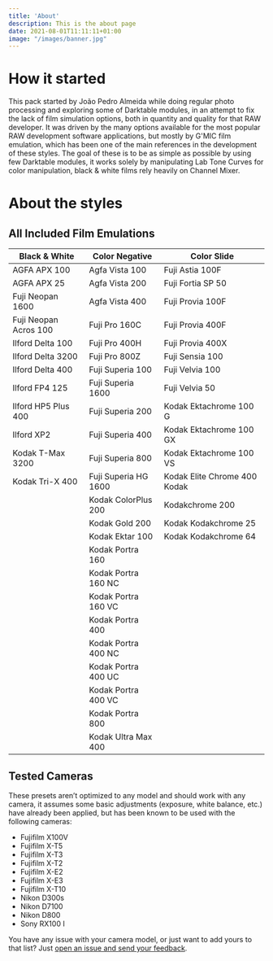 ```yaml
---
title: 'About'
description: This is the about page
date: 2021-08-01T11:11:11+01:00
image: "/images/banner.jpg"
---
```

# How it started
This pack started by João Pedro Almeida while doing regular photo processing and exploring some of Darktable modules, in an attempt to fix the lack of film simulation options, both in quantity and quality for that RAW developer. It was driven by the many options available for the most popular RAW development software applications, but mostly by G'MIC film emulation, which has been one of the main references in the development of these styles. The goal of these is to be as simple as possible by using few Darktable modules, it works solely by manipulating Lab Tone Curves for color manipulation, black & white films rely heavily on Channel Mixer.

# About the styles
## All Included Film Emulations
|Black & White|Color Negative|Color Slide|
|---|---|---|
|AGFA APX 100|Agfa Vista 100|Fuji Astia 100F|
|AGFA APX 25|Agfa Vista 200|Fuji Fortia SP 50|
|Fuji Neopan 1600|Agfa Vista 400|Fuji Provia 100F|
|Fuji Neopan Acros 100|Fuji Pro 160C|Fuji Provia 400F|
|Ilford Delta 100|Fuji Pro 400H|Fuji Provia 400X|
|Ilford Delta 3200|Fuji Pro 800Z|Fuji Sensia 100|
|Ilford Delta 400|Fuji Superia 100|Fuji Velvia 100|
|Ilford FP4 125|Fuji Superia 1600|Fuji Velvia 50|
|Ilford HP5 Plus 400|Fuji Superia 200|Kodak Ektachrome 100 G|
|Ilford XP2|Fuji Superia 400|Kodak Ektachrome 100 GX|
|Kodak T-Max 3200|Fuji Superia 800|Kodak Ektachrome 100 VS|
|Kodak Tri-X 400|Fuji Superia HG 1600|Kodak Elite Chrome 400 Kodak|
||Kodak ColorPlus 200|Kodakchrome 200|
||Kodak Gold 200|Kodak Kodakchrome 25|
||Kodak Ektar 100|Kodak Kodakchrome 64|
||Kodak Portra 160||
||Kodak Portra 160 NC||
||Kodak Portra 160 VC||
||Kodak Portra 400||
||Kodak Portra 400 NC||
||Kodak Portra 400 UC||
||Kodak Portra 400 VC||
||Kodak Portra 800||
||Kodak Ultra Max 400||

## Tested Cameras
These presets aren’t optimized to any model and should work with any camera, it assumes some basic adjustments (exposure, white balance, etc.) have already been applied, but has been known to be used with the following cameras:

- Fujifilm X100V
- Fujifilm X-T5
- Fujifilm X-T3
- Fujifilm X-T2
- Fujifilm X-E2
- Fujifilm X-E3
- Fujifilm X-T10
- Nikon D300s
- Nikon D7100
- Nikon D800
- Sony RX100 I

You have any issue with your camera model, or just want to add yours to that list? Just [open an issue and send your feedback](https://github.com/t3mujin/t3mujinpack/issues/new/choose).
